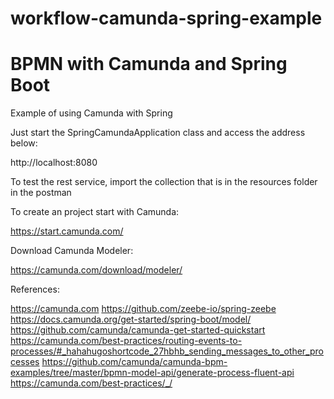 # workflow-camunda-spring-example
# BPMN with Camunda and Spring Boot

Example of using Camunda with Spring

Just start the SpringCamundaApplication class and access the address below:

http://localhost:8080

To test the rest service, import the collection that is in the resources folder in the postman

To create an project start with Camunda:

https://start.camunda.com/

Download Camunda Modeler:

https://camunda.com/download/modeler/

References:

https://camunda.com
https://github.com/zeebe-io/spring-zeebe
https://docs.camunda.org/get-started/spring-boot/model/
https://github.com/camunda/camunda-get-started-quickstart
https://camunda.com/best-practices/routing-events-to-processes/#_hahahugoshortcode_27hbhb_sending_messages_to_other_processes
https://github.com/camunda/camunda-bpm-examples/tree/master/bpmn-model-api/generate-process-fluent-api
https://camunda.com/best-practices/_/
